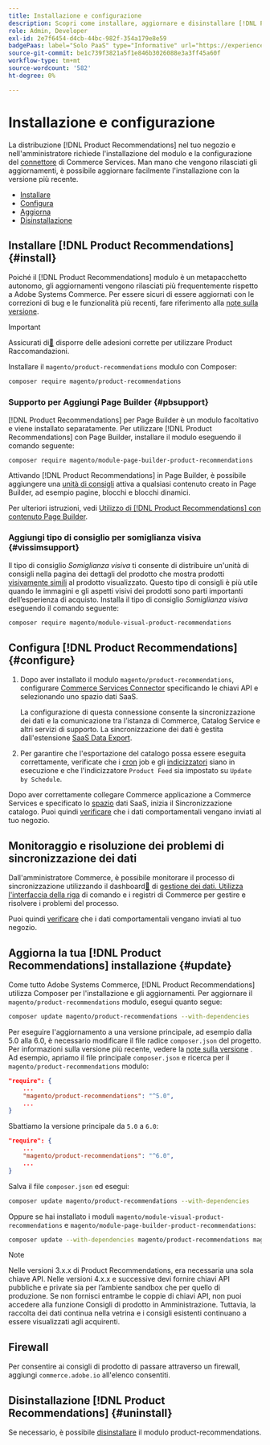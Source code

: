 ```yaml
---
title: Installazione e configurazione
description: Scopri come installare, aggiornare e disinstallare [!DNL Product Recommendations].
role: Admin, Developer
exl-id: 2e7f6454-d4cb-44bc-982f-354a179e8e59
badgePaas: label="Solo PaaS" type="Informative" url="https://experienceleague.adobe.com/it/docs/commerce/user-guides/product-solutions" tooltip="Applicabile solo ai progetti Adobe Commerce on Cloud (infrastruttura PaaS gestita da Adobe) e ai progetti on-premise."
source-git-commit: be1c739f3821a5f1e846b3026088e3a3ff45a60f
workflow-type: tm+mt
source-wordcount: '582'
ht-degree: 0%

---
```


# Installazione e configurazione

La distribuzione [!DNL Product Recommendations] nel tuo negozio e nell&#39;amministratore richiede l&#39;installazione del modulo e la configurazione del [connettore](../landing/saas.md) di Commerce Services. Man mano che vengono rilasciati gli aggiornamenti, è possibile aggiornare facilmente l&#39;installazione con la versione più recente.

- [Installare](#install)
- [Configura](#configure)
- [Aggiorna](#update)
- [Disinstallazione](#uninstall)

## Installare [!DNL Product Recommendations] {#install}

Poiché il [!DNL Product Recommendations] modulo è un metapacchetto autonomo, gli aggiornamenti vengono rilasciati più frequentemente rispetto a Adobe Systems Commerce. Per essere sicuri di essere aggiornati con le correzioni di bug e le funzionalità più recenti, fare riferimento alla [note sulla versione](release-notes.md).

>[!IMPORTANT]
>
>Assicurati di[&#128279;](../landing/saas.md#credentials) disporre delle adesioni corrette per utilizzare Product Raccomandazioni.

Installare il `magento/product-recommendations` modulo con Composer:

```bash
composer require magento/product-recommendations
```

### Supporto per Aggiungi Page Builder {#pbsupport}

[!DNL Product Recommendations] per Page Builder è un modulo facoltativo e viene installato separatamente. Per utilizzare [!DNL Product Recommendations] con Page Builder, installare il modulo eseguendo il comando seguente:

```bash
composer require magento/module-page-builder-product-recommendations
```

Attivando [!DNL Product Recommendations] in Page Builder, è possibile aggiungere una [unità di consigli](https://experienceleague.adobe.com/it/docs/commerce-admin/page-builder/add-content/recommendations) attiva a qualsiasi contenuto creato in Page Builder, ad esempio pagine, blocchi e blocchi dinamici.

Per ulteriori istruzioni, vedi [Utilizzo di [!DNL Product Recommendations] con contenuto Page Builder](page-builder.md).

### Aggiungi tipo di consiglio per somiglianza visiva {#vissimsupport}

Il tipo di consiglio _Somiglianza visiva_ ti consente di distribuire un&#39;unità di consigli nella pagina dei dettagli del prodotto che mostra prodotti [visivamente simili](type.md#visualsim) al prodotto visualizzato. Questo tipo di consigli è più utile quando le immagini e gli aspetti visivi dei prodotti sono parti importanti dell’esperienza di acquisto. Installa il tipo di consiglio _Somiglianza visiva_ eseguendo il comando seguente:

```bash
composer require magento/module-visual-product-recommendations
```

## Configura [!DNL Product Recommendations] {#configure}

1. Dopo aver installato il modulo `magento/product-recommendations`, configurare [Commerce Services Connector](../landing/saas.md) specificando le chiavi API e selezionando uno spazio dati SaaS.

   La configurazione di questa connessione consente la sincronizzazione dei dati e la comunicazione tra l’istanza di Commerce, Catalog Service e altri servizi di supporto. La sincronizzazione dei dati è gestita dall&#39;estensione [SaaS Data Export](../data-export/overview.md).

1. Per garantire che l&#39;esportazione del catalogo possa essere eseguita correttamente, verificate che i [cron](https://experienceleague.adobe.com/it/docs/commerce-operations/configuration-guide/cli/configure-cron-jobs) job e gli [indicizzatori](https://experienceleague.adobe.com/it/docs/commerce-operations/configuration-guide/cli/manage-indexers) siano in esecuzione e che l&#39;indicizzatore `Product Feed` sia impostato su `Update by Schedule`.

Dopo aver correttamente collegare Commerce applicazione a Commerce Services e specificato lo [spazio](../landing/saas.md#saas-configuration) dati SaaS, inizia il Sincronizzazione catalogo. Puoi quindi [verificare](verify.md) che i dati comportamentali vengano inviati al tuo negozio.

## Monitoraggio e risoluzione dei problemi di sincronizzazione dei dati

Dall&#39;amministratore Commerce, è possibile monitorare il processo di sincronizzazione utilizzando il dashboard[&#128279;](https://experienceleague.adobe.com/it/docs/commerce-admin/systems/data-transfer/data-dashboard) di [gestione dei dati. Utilizza l&#39;interfaccia della riga](../data-export/data-export-cli-commands.md#troubleshooting) di comando e i registri di Commerce per gestire e risolvere i problemi del processo.

Puoi quindi [verificare](verify.md) che i dati comportamentali vengano inviati al tuo negozio.

## Aggiorna la tua [!DNL Product Recommendations] installazione {#update}

Come tutto Adobe Systems Commerce, [!DNL Product Recommendations] utilizza Composer per l&#39;installazione e gli aggiornamenti. Per aggiornare il `magento/product-recommendations` modulo, esegui quanto segue:

```bash
composer update magento/product-recommendations --with-dependencies
```

Per eseguire l&#39;aggiornamento a una versione principale, ad esempio dalla 5.0 alla 6.0, è necessario modificare il file radice `composer.json` del progetto. Per informazioni sulla versione più recente, vedere la [note sulla versione](release-notes.md) . Ad esempio, apriamo il file principale `composer.json` e ricerca per il `magento/product-recommendations` modulo:

```json
"require": {
    ...
    "magento/product-recommendations": "^5.0",
    ...
}
```

Sbattiamo la versione principale da `5.0` a `6.0`:

```json
"require": {
    ...
    "magento/product-recommendations": "^6.0",
    ...
}
```

Salva il file `composer.json` ed esegui:

```bash
composer update magento/product-recommendations --with-dependencies
```

Oppure se hai installato i moduli `magento/module-visual-product-recommendations` e `magento/module-page-builder-product-recommendations`:

```bash
composer update --with-dependencies magento/product-recommendations magento/module-visual-product-recommendations magento/module-page-builder-product-recommendations
```

>[!NOTE]
>
> Nelle versioni 3.x.x di Product Recommendations, era necessaria una sola chiave API. Nelle versioni 4.x.x e successive devi fornire chiavi API pubbliche e private sia per l’ambiente sandbox che per quello di produzione. Se non fornisci entrambe le coppie di chiavi API, non puoi accedere alla funzione Consigli di prodotto in Amministrazione. Tuttavia, la raccolta dei dati continua nella vetrina e i consigli esistenti continuano a essere visualizzati agli acquirenti.

## Firewall

Per consentire ai consigli di prodotto di passare attraverso un firewall, aggiungi `commerce.adobe.io` all&#39;elenco consentiti.

## Disinstallazione [!DNL Product Recommendations] {#uninstall}

Se necessario, è possibile [disinstallare](https://experienceleague.adobe.com/it/docs/commerce-operations/installation-guide/tutorials/uninstall-modules) il modulo product-recommendations.
